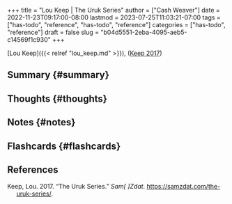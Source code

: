 +++
title = "Lou Keep | The Uruk Series"
author = ["Cash Weaver"]
date = 2022-11-23T09:17:00-08:00
lastmod = 2023-07-25T11:03:21-07:00
tags = ["has-todo", "reference", "has-todo", "reference"]
categories = ["has-todo", "reference"]
draft = false
slug = "b04d5551-2eba-4095-aeb5-c14569f1c930"
+++

[Lou Keep]({{< relref "lou_keep.md" >}}), (<a href="#citeproc_bib_item_1">Keep 2017</a>)


## Summary {#summary}


## Thoughts {#thoughts}


## Notes {#notes}


## Flashcards {#flashcards}

## References

<style>.csl-entry{text-indent: -1.5em; margin-left: 1.5em;}</style><div class="csl-bib-body">
  <div class="csl-entry"><a id="citeproc_bib_item_1"></a>Keep, Lou. 2017. “The Uruk Series.” <i>Sam[ ]Zdat</i>. <a href="https://samzdat.com/the-uruk-series/">https://samzdat.com/the-uruk-series/</a>.</div>
</div>
